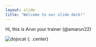 ```yaml
---
layout: slide
title: "Welcome to our slide deck!"
---
```


Hi, this is Arun your trainer (@amarun22)

![dojocat](https://octodex.github.com/images/dojocat.jpg)
{: .center}
